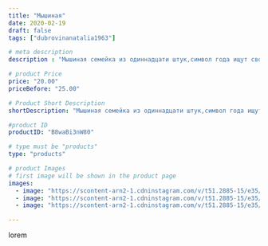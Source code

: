 ```yaml
---
title: "Мышиная"
date: 2020-02-19
draft: false
tags: ["dubrovinanatalia1963"]

# meta description
description : "Мышиная семейка из одиннадцати штук,символ года ищут своих новых хозяев,обращаться в личку"

# product Price
price: "20.00"
priceBefore: "25.00"

# Product Short Description
shortDescription: "Мышиная семейка из одиннадцати штук,символ года ищут своих новых хозяев,обращаться в личку"

#product ID
productID: "B8waBi3nW80"

# type must be "products"
type: "products"

# product Images
# first image will be shown in the product page
images:
  - image: "https://scontent-arn2-1.cdninstagram.com/v/t51.2885-15/e35/79449224_2822705681177775_3454359258709642513_n.jpg?_nc_ht=scontent-arn2-1.cdninstagram.com&_nc_cat=103&_nc_ohc=7jIchVlJVtoAX_fgLUd&se=7&tp=1&oh=f6f6a6970229a7bc3de6d6025affa40e&oe=605CC19A&ig_cache_key=MjI0NzQxMDY2Nzc1NzY5MDc5Ng%3D%3D.2"
  - image: "https://scontent-arn2-1.cdninstagram.com/v/t51.2885-15/e35/85095197_186336459287162_3764308169593319856_n.jpg?_nc_ht=scontent-arn2-1.cdninstagram.com&_nc_cat=102&_nc_ohc=RkSw27l6pGkAX-2on3S&se=7&tp=1&oh=22ec1d340836af19a77ecff36064fed8&oe=605B6A4E&ig_cache_key=MjI0NzQxMDY2Nzc3NDQ3NTYxOA%3D%3D.2"
  - image: "https://scontent-arn2-1.cdninstagram.com/v/t51.2885-15/e35/84578419_539007353639442_7815668821993929763_n.jpg?_nc_ht=scontent-arn2-1.cdninstagram.com&_nc_cat=106&_nc_ohc=yibAUFfsJzYAX-Y1y_C&se=7&tp=1&oh=1f5baa7e00f50e2f2bed6895181ab682&oe=605CDFE1&ig_cache_key=MjI0NzQxMDY2Nzc3NDMzMDU5OA%3D%3D.2"

---
```

lorem
